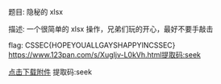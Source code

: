 题目: 隐秘的 xlsx

描述: 一个很简单的 xlsx 操作，兄弟们玩的开心，最好不要手敲击

flag: CSSEC{HOPEYOUALLGAYSHAPPYINCSSEC}
https://www.123pan.com/s/XugIjv-L0kVh.html提取码:seek

[点击下载附件](https://www.123pan.com/s/XugIjv-L0kVh.html) 提取码:seek
